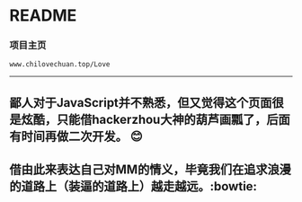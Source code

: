 # README

### 项目主页  
`www.chilovechuan.top/Love`


---
鄙人对于JavaScript并不熟悉，但又觉得这个页面很是炫酷，只能借hackerzhou大神的葫芦画瓢了，后面有时间再做二次开发。 :blush: 
---
借由此来表达自己对MM的情义，毕竟我们在追求浪漫的道路上（装逼的道路上）越走越远。:bowtie:
---
